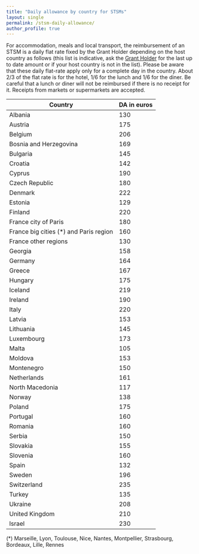 ```yaml
---
title: "Daily allowance by country for STSMs"
layout: single
permalink: /stsm-daily-allowance/
author_profile: true
---
```


For accommodation, meals and local transport, the reimbursement of an
STSM is a daily flat rate fixed by the Grant Holder depending on the
host country as follows (this list is indicative, ask the [Grant Holder](mailto:saf-saclay-recettes@inria.fr) for the last up to date amount or if your host country is not in the list). Please be aware that these daily flat-rate apply only for a complete day in the country. About 2/3 of the flat rate is for the hotel, 1/6 for the lunch and 1/6 for the diner. Be careful that a lunch or diner will not be reimbursed if there is no receipt for it. Receipts from markets or supermarkets are accepted.

| Country | DA in euros |
| --- | --- |
| Albania | 130 |
| Austria | 175 |
| Belgium | 206 |
| Bosnia and Herzegovina | 169 |
| Bulgaria | 145 |
| Croatia | 142 |
| Cyprus | 190 |
| Czech Republic | 180 |
| Denmark | 222 |
| Estonia | 129 |
| Finland | 220 |
| France city of Paris | 180 |
| France big cities (*) and Paris region | 160 |
| France other regions | 130 |
| Georgia | 158 |
| Germany | 164 |
| Greece | 167 |
| Hungary | 175 |
| Iceland | 219 |
| Ireland | 190 |
| Italy | 220 |
| Latvia | 153 |
| Lithuania | 145 |
| Luxembourg | 173 |
| Malta | 105 |
| Moldova | 153 |
| Montenegro | 150 |
| Netherlands | 161 |
| North Macedonia | 117 |
| Norway | 138 |
| Poland | 175 |
| Portugal | 160 |
| Romania | 160 |
| Serbia | 150 |
| Slovakia | 155 |
| Slovenia | 160 |
| Spain | 132 |
| Sweden | 196 |
| Switzerland | 235 |
| Turkey | 135 |
| Ukraine | 208 |
| United Kingdom | 210 |
| Israel | 230 |

(*) Marseille, Lyon, Toulouse, Nice, Nantes, Montpellier, Strasbourg, Bordeaux, Lille, Rennes
